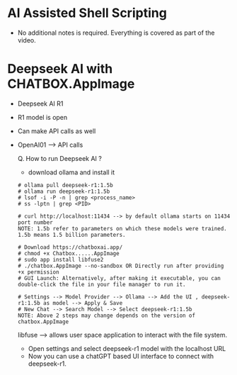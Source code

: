 # AI Assisted Shell Scripting

- No additional notes is required. Everything is covered as part of the video.


# Deepseek AI with CHATBOX.AppImage

- Deepseek AI R1
- R1 model is open
- Can make API calls as well
- OpenAI01 --> API calls

  Q. How to run Deepseek AI ?
  - download ollama and install it
  ```
  # ollama pull deepseek-r1:1.5b
  # ollama run deepseek-r1:1.5b
  # lsof -i -P -n | grep <process_name>
  # ss -lptn | grep <PID>
  
  # curl http://localhost:11434 --> by default ollama starts on 11434 port number
  NOTE: 1.5b refer to parameters on which these models were trained. 1.5b means 1.5 billion parameters.
  ```

  ```
  # Download https://chatboxai.app/
  # chmod +x Chatbox......AppImage
  # sudo app install libfuse2
  # ./chatbox.AppImage --no-sandbox OR Directly run after providing +x permission
  # GUI Launch: Alternatively, after making it executable, you can double-click the file in your file manager to run it.

  # Settings --> Model Provider --> Ollama --> Add the UI , deepseek-r1:1.5b as model --> Apply & Save
  # New Chat --> Search Model --> Select deepseek-r1:1.5b
  NOTE: Above 2 steps may change depends on the version of chatbox.AppImage 
  ```
  
    libfuse --> allows user space application to interact with the file system. 
  - Open settings and select deepseek-r1 model with the localhost URL
  - Now you can use a chatGPT based UI interface to connect with deepseek-r1.
